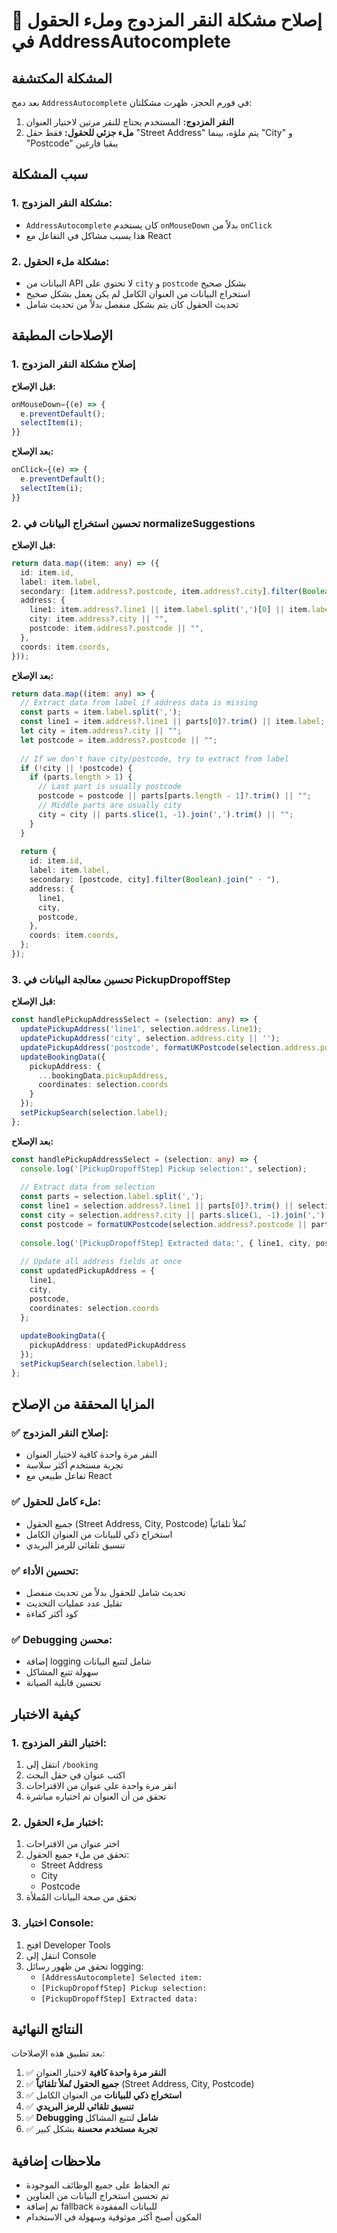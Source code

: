 # 🔧 إصلاح مشكلة النقر المزدوج وملء الحقول في AddressAutocomplete

## المشكلة المكتشفة

بعد دمج `AddressAutocomplete` في فورم الحجز، ظهرت مشكلتان:

1. **النقر المزدوج:** المستخدم يحتاج للنقر مرتين لاختيار العنوان
2. **ملء جزئي للحقول:** فقط حقل "Street Address" يتم ملؤه، بينما "City" و "Postcode" يبقيا فارغين

## سبب المشكلة

### 1. مشكلة النقر المزدوج:
- `AddressAutocomplete` كان يستخدم `onMouseDown` بدلاً من `onClick`
- هذا يسبب مشاكل في التفاعل مع React

### 2. مشكلة ملء الحقول:
- البيانات من API لا تحتوي على `city` و `postcode` بشكل صحيح
- استخراج البيانات من العنوان الكامل لم يكن يعمل بشكل صحيح
- تحديث الحقول كان يتم بشكل منفصل بدلاً من تحديث شامل

## الإصلاحات المطبقة

### 1. إصلاح مشكلة النقر المزدوج

**قبل الإصلاح:**
```typescript
onMouseDown={(e) => {
  e.preventDefault();
  selectItem(i);
}}
```

**بعد الإصلاح:**
```typescript
onClick={(e) => {
  e.preventDefault();
  selectItem(i);
}}
```

### 2. تحسين استخراج البيانات في normalizeSuggestions

**قبل الإصلاح:**
```typescript
return data.map((item: any) => ({
  id: item.id,
  label: item.label,
  secondary: [item.address?.postcode, item.address?.city].filter(Boolean).join(" · "),
  address: {
    line1: item.address?.line1 || item.label.split(',')[0] || item.label,
    city: item.address?.city || "",
    postcode: item.address?.postcode || "",
  },
  coords: item.coords,
}));
```

**بعد الإصلاح:**
```typescript
return data.map((item: any) => {
  // Extract data from label if address data is missing
  const parts = item.label.split(',');
  const line1 = item.address?.line1 || parts[0]?.trim() || item.label;
  let city = item.address?.city || "";
  let postcode = item.address?.postcode || "";
  
  // If we don't have city/postcode, try to extract from label
  if (!city || !postcode) {
    if (parts.length > 1) {
      // Last part is usually postcode
      postcode = postcode || parts[parts.length - 1]?.trim() || "";
      // Middle parts are usually city
      city = city || parts.slice(1, -1).join(',').trim() || "";
    }
  }
  
  return {
    id: item.id,
    label: item.label,
    secondary: [postcode, city].filter(Boolean).join(" · "),
    address: {
      line1,
      city,
      postcode,
    },
    coords: item.coords,
  };
});
```

### 3. تحسين معالجة البيانات في PickupDropoffStep

**قبل الإصلاح:**
```typescript
const handlePickupAddressSelect = (selection: any) => {
  updatePickupAddress('line1', selection.address.line1);
  updatePickupAddress('city', selection.address.city || '');
  updatePickupAddress('postcode', formatUKPostcode(selection.address.postcode || ''));
  updateBookingData({
    pickupAddress: {
      ...bookingData.pickupAddress,
      coordinates: selection.coords
    }
  });
  setPickupSearch(selection.label);
};
```

**بعد الإصلاح:**
```typescript
const handlePickupAddressSelect = (selection: any) => {
  console.log('[PickupDropoffStep] Pickup selection:', selection);
  
  // Extract data from selection
  const parts = selection.label.split(',');
  const line1 = selection.address?.line1 || parts[0]?.trim() || selection.label;
  const city = selection.address?.city || parts.slice(1, -1).join(',').trim() || '';
  const postcode = formatUKPostcode(selection.address?.postcode || parts[parts.length - 1]?.trim() || '');
  
  console.log('[PickupDropoffStep] Extracted data:', { line1, city, postcode });
  
  // Update all address fields at once
  const updatedPickupAddress = {
    line1,
    city,
    postcode,
    coordinates: selection.coords
  };
  
  updateBookingData({
    pickupAddress: updatedPickupAddress
  });
  setPickupSearch(selection.label);
};
```

## المزايا المحققة من الإصلاح

### ✅ **إصلاح النقر المزدوج:**
- النقر مرة واحدة كافية لاختيار العنوان
- تجربة مستخدم أكثر سلاسة
- تفاعل طبيعي مع React

### ✅ **ملء كامل للحقول:**
- جميع الحقول (Street Address, City, Postcode) تُملأ تلقائياً
- استخراج ذكي للبيانات من العنوان الكامل
- تنسيق تلقائي للرمز البريدي

### ✅ **تحسين الأداء:**
- تحديث شامل للحقول بدلاً من تحديث منفصل
- تقليل عدد عمليات التحديث
- كود أكثر كفاءة

### ✅ **Debugging محسن:**
- إضافة logging شامل لتتبع البيانات
- سهولة تتبع المشاكل
- تحسين قابلية الصيانة

## كيفية الاختبار

### 1. **اختبار النقر المزدوج:**
1. انتقل إلى `/booking`
2. اكتب عنوان في حقل البحث
3. انقر مرة واحدة على عنوان من الاقتراحات
4. تحقق من أن العنوان تم اختياره مباشرة

### 2. **اختبار ملء الحقول:**
1. اختر عنوان من الاقتراحات
2. تحقق من ملء جميع الحقول:
   - Street Address
   - City
   - Postcode
3. تحقق من صحة البيانات المُملأة

### 3. **اختبار Console:**
1. افتح Developer Tools
2. انتقل إلى Console
3. تحقق من ظهور رسائل logging:
   - `[AddressAutocomplete] Selected item:`
   - `[PickupDropoffStep] Pickup selection:`
   - `[PickupDropoffStep] Extracted data:`

## النتائج النهائية

بعد تطبيق هذه الإصلاحات:

1. ✅ **النقر مرة واحدة كافية** لاختيار العنوان
2. ✅ **جميع الحقول تُملأ تلقائياً** (Street Address, City, Postcode)
3. ✅ **استخراج ذكي للبيانات** من العنوان الكامل
4. ✅ **تنسيق تلقائي للرمز البريدي**
5. ✅ **Debugging شامل** لتتبع المشاكل
6. ✅ **تجربة مستخدم محسنة** بشكل كبير

## ملاحظات إضافية

- تم الحفاظ على جميع الوظائف الموجودة
- تم تحسين استخراج البيانات من العناوين
- تم إضافة fallback للبيانات المفقودة
- المكون أصبح أكثر موثوقية وسهولة في الاستخدام
